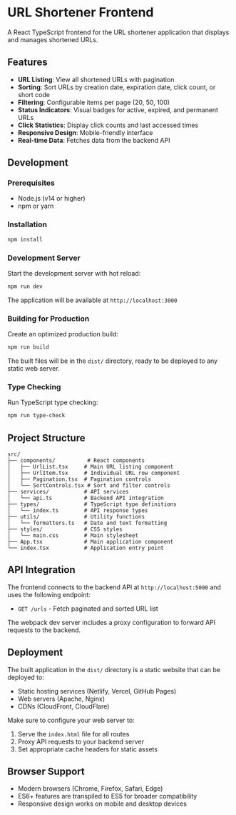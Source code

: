 # URL Shortener Frontend

A React TypeScript frontend for the URL shortener application that displays and manages shortened URLs.

## Features

- **URL Listing**: View all shortened URLs with pagination
- **Sorting**: Sort URLs by creation date, expiration date, click count, or short code
- **Filtering**: Configurable items per page (20, 50, 100)
- **Status Indicators**: Visual badges for active, expired, and permanent URLs
- **Click Statistics**: Display click counts and last accessed times
- **Responsive Design**: Mobile-friendly interface
- **Real-time Data**: Fetches data from the backend API

## Development

### Prerequisites

- Node.js (v14 or higher)
- npm or yarn

### Installation

```bash
npm install
```

### Development Server

Start the development server with hot reload:

```bash
npm run dev
```

The application will be available at `http://localhost:3000`

### Building for Production

Create an optimized production build:

```bash
npm run build
```

The built files will be in the `dist/` directory, ready to be deployed to any static web server.

### Type Checking

Run TypeScript type checking:

```bash
npm run type-check
```

## Project Structure

```
src/
├── components/          # React components
│   ├── UrlList.tsx     # Main URL listing component
│   ├── UrlItem.tsx     # Individual URL row component
│   ├── Pagination.tsx  # Pagination controls
│   └── SortControls.tsx # Sort and filter controls
├── services/           # API services
│   └── api.ts          # Backend API integration
├── types/              # TypeScript type definitions
│   └── index.ts        # API response types
├── utils/              # Utility functions
│   └── formatters.ts   # Date and text formatting
├── styles/             # CSS styles
│   └── main.css        # Main stylesheet
├── App.tsx             # Main application component
└── index.tsx           # Application entry point
```

## API Integration

The frontend connects to the backend API at `http://localhost:5000` and uses the following endpoint:

- `GET /urls` - Fetch paginated and sorted URL list

The webpack dev server includes a proxy configuration to forward API requests to the backend.

## Deployment

The built application in the `dist/` directory is a static website that can be deployed to:

- Static hosting services (Netlify, Vercel, GitHub Pages)
- Web servers (Apache, Nginx)
- CDNs (CloudFront, CloudFlare)

Make sure to configure your web server to:
1. Serve the `index.html` file for all routes
2. Proxy API requests to your backend server
3. Set appropriate cache headers for static assets

## Browser Support

- Modern browsers (Chrome, Firefox, Safari, Edge)
- ES6+ features are transpiled to ES5 for broader compatibility
- Responsive design works on mobile and desktop devices
